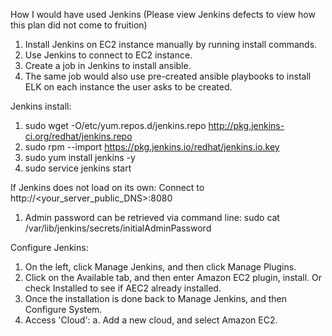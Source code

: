 
How I would have used Jenkins (Please view Jenkins defects to view how this plan did not come to fruition)
  1. Install Jenkins on EC2 instance manually by running install commands.
  2. Use Jenkins to connect to EC2 instance. 
  3. Create a job in Jenkins to install ansible.
  4. The same job would also use pre-created ansible playbooks to install ELK on each instance the user asks to be created.

Jenkins install:
  1. sudo wget -O/etc/yum.repos.d/jenkins.repo http://pkg.jenkins-ci.org/redhat/jenkins.repo
  2. sudo rpm --import https://pkg.jenkins.io/redhat/jenkins.io.key
  3. sudo yum install jenkins -y
  4. sudo service jenkins start

If Jenkins does not load on its own: Connect to http://<your_server_public_DNS>:8080 
  1. Admin password can be retrieved via command line:
     sudo cat /var/lib/jenkins/secrets/initialAdminPassword

Configure Jenkins:
  1. On the left, click Manage Jenkins, and then click Manage Plugins.
  2. Click on the Available tab, and then enter Amazon EC2 plugin, install. Or check Installed to see if AEC2 already installed.
  3. Once the installation is done back to Manage Jenkins, and then Configure System.
  4. Access 'Cloud':
    a. Add a new cloud, and select Amazon EC2. 


